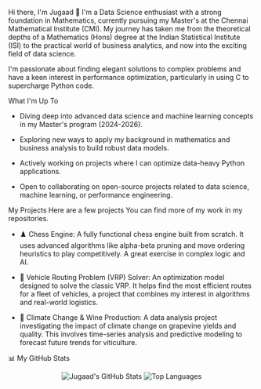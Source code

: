 Hi there, I'm Jugaad 👋
I'm a Data Science enthusiast with a strong foundation in Mathematics, currently pursuing my Master's at the Chennai Mathematical Institute (CMI). My journey has taken me from the theoretical depths of a Mathematics (Hons) degree at the Indian Statistical Institute (ISI) to the practical world of business analytics, and now into the exciting field of data science.

I'm passionate about finding elegant solutions to complex problems and have a keen interest in performance optimization, particularly in using C to supercharge Python code.

What I'm Up To
- Diving deep into advanced data science and machine learning concepts in my Master's program (2024-2026).

- Exploring new ways to apply my background in mathematics and business analysis to build robust data models.

- Actively working on projects where I can optimize data-heavy Python applications.

- Open to collaborating on open-source projects related to data science, machine learning, or performance engineering.

My Projects
Here are a few projects You can find more of my work in my repositories.

- ♟️ Chess Engine: A fully functional chess engine built from scratch. It uses advanced algorithms like alpha-beta pruning and move ordering heuristics to play competitively. A great exercise in complex logic and AI.

- 🚚 Vehicle Routing Problem (VRP) Solver: An optimization model designed to solve the classic VRP. It helps find the most efficient routes for a fleet of vehicles, a project that combines my interest in algorithms and real-world logistics.

- 🍇 Climate Change & Wine Production: A data analysis project investigating the impact of climate change on grapevine yields and quality. This involves time-series analysis and predictive modeling to forecast future trends for viticulture.

📊 My GitHub Stats
<p align="center">
  <img src="http://github-profile-summary-cards.vercel.app/api/cards/profile-details?username=jss-1&theme=nord_dark" alt="Jugaad's GitHub Stats" />
  <img src="http://github-profile-summary-cards.vercel.app/api/cards/most-commit-language?username=jss-1&theme=nord_dark&exclude=HTML" alt="Top Languages" />
</p>
